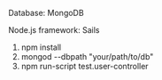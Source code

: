 Database: MongoDB

Node.js framework: Sails

1. npm install
2. mongod --dbpath "your/path/to/db"
3. npm run-script test.user-controller
